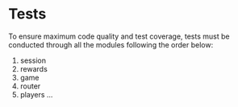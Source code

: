 # Tests

To ensure maximum code quality and test coverage, tests must be conducted through all the modules following the order below:

1. session
2. rewards
3. game
4. router
5. players
...
